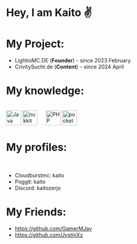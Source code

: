 <h1 align>Hey, I am Kaito ✌</h1>

###

# My Project:
- LightioMC.DE (**Founder**) - since 2023 February
- CrivitySucht.de (**Content**) - since 2024 April

<h1 align> My knowledge: </h1>
<br clear="both">

<div align>
  
<img src="https://cdn.jsdelivr.net/gh/devicons/devicon/icons/java/java-original.svg" height="40" alt="Java logo" />
<img src="https://avatars.githubusercontent.com/u/12780190?s=200&v=4" height="40" alt="nukkit" />
<img width="15" />
<img src="https://cdn.jsdelivr.net/gh/devicons/devicon/icons/php/php-original.svg" height="40" alt="PHP logo" />
<img src="https://avatars.githubusercontent.com/u/22548559?s=200&v=4" height="40" alt="pocketmine" />


</div>

###
<h1 align> My profiles: </h1>
<br clear="both">

- Cloudburstmc: kaito
- Poggit: kaito
- Discord: kaitozerjo

###


# My Friends:
- https://github.com/GamerMJay
- https://github.com/JvstinXz
